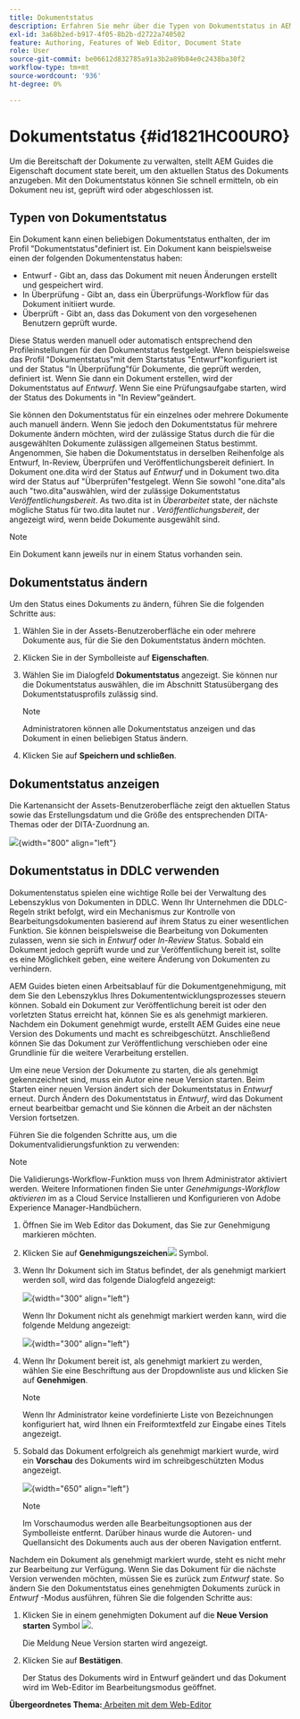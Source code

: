 ```yaml
---
title: Dokumentstatus
description: Erfahren Sie mehr über die Typen von Dokumentstatus in AEM Handbüchern. Erfahren Sie, wie Sie den Dokumentstatus ändern oder anzeigen und den Dokumentstatus in DDLC verwenden.
exl-id: 3a68b2ed-b917-4f05-8b2b-d2722a740502
feature: Authoring, Features of Web Editor, Document State
role: User
source-git-commit: be06612d832785a91a3b2a89b84e0c2438ba30f2
workflow-type: tm+mt
source-wordcount: '936'
ht-degree: 0%

---
```


# Dokumentstatus {#id1821HC00URO}

Um die Bereitschaft der Dokumente zu verwalten, stellt AEM Guides die Eigenschaft document state bereit, um den aktuellen Status des Dokuments anzugeben. Mit den Dokumentstatus können Sie schnell ermitteln, ob ein Dokument neu ist, geprüft wird oder abgeschlossen ist.

## Typen von Dokumentstatus

Ein Dokument kann einen beliebigen Dokumentstatus enthalten, der im Profil &quot;Dokumentstatus&quot;definiert ist. Ein Dokument kann beispielsweise einen der folgenden Dokumentenstatus haben:

- Entwurf - Gibt an, dass das Dokument mit neuen Änderungen erstellt und gespeichert wird.
- In Überprüfung - Gibt an, dass ein Überprüfungs-Workflow für das Dokument initiiert wurde.
- Überprüft - Gibt an, dass das Dokument von den vorgesehenen Benutzern geprüft wurde.

Diese Status werden manuell oder automatisch entsprechend den Profileinstellungen für den Dokumentstatus festgelegt. Wenn beispielsweise das Profil &quot;Dokumentstatus&quot;mit dem Startstatus &quot;Entwurf&quot;konfiguriert ist und der Status &quot;In Überprüfung&quot;für Dokumente, die geprüft werden, definiert ist. Wenn Sie dann ein Dokument erstellen, wird der Dokumentstatus auf *Entwurf*. Wenn Sie eine Prüfungsaufgabe starten, wird der Status des Dokuments in &quot;In Review&quot;geändert.

Sie können den Dokumentstatus für ein einzelnes oder mehrere Dokumente auch manuell ändern. Wenn Sie jedoch den Dokumentstatus für mehrere Dokumente ändern möchten, wird der zulässige Status durch die für die ausgewählten Dokumente zulässigen allgemeinen Status bestimmt. Angenommen, Sie haben die Dokumentstatus in derselben Reihenfolge als Entwurf, In-Review, Überprüfen und Veröffentlichungsbereit definiert. In Dokument one.dita wird der Status auf *Entwurf* und in Dokument two.dita wird der Status auf &quot;Überprüfen&quot;festgelegt. Wenn Sie sowohl &quot;one.dita&quot;als auch &quot;two.dita&quot;auswählen, wird der zulässige Dokumentstatus *Veröffentlichungsbereit*. As two.dita ist in *Überarbeitet* state, der nächste mögliche Status für two.dita lautet nur . *Veröffentlichungsbereit*, der angezeigt wird, wenn beide Dokumente ausgewählt sind.

>[!NOTE]
>
> Ein Dokument kann jeweils nur in einem Status vorhanden sein.

## Dokumentstatus ändern

Um den Status eines Dokuments zu ändern, führen Sie die folgenden Schritte aus:

1. Wählen Sie in der Assets-Benutzeroberfläche ein oder mehrere Dokumente aus, für die Sie den Dokumentstatus ändern möchten.
1. Klicken Sie in der Symbolleiste auf **Eigenschaften**.
1. Wählen Sie im Dialogfeld **Dokumentstatus** angezeigt. Sie können nur die Dokumentstatus auswählen, die im Abschnitt Statusübergang des Dokumentstatusprofils zulässig sind.

   >[!NOTE]
   >
   >Administratoren können alle Dokumentstatus anzeigen und das Dokument in einen beliebigen Status ändern.

1. Klicken Sie auf **Speichern und schließen**.

## Dokumentstatus anzeigen

Die Kartenansicht der Assets-Benutzeroberfläche zeigt den aktuellen Status sowie das Erstellungsdatum und die Größe des entsprechenden DITA-Themas oder der DITA-Zuordnung an.

![](images/document_state.png){width="800" align="left"}

## Dokumentstatus in DDLC verwenden

Dokumentenstatus spielen eine wichtige Rolle bei der Verwaltung des Lebenszyklus von Dokumenten in DDLC. Wenn Ihr Unternehmen die DDLC-Regeln strikt befolgt, wird ein Mechanismus zur Kontrolle von Bearbeitungsdokumenten basierend auf ihrem Status zu einer wesentlichen Funktion. Sie können beispielsweise die Bearbeitung von Dokumenten zulassen, wenn sie sich in *Entwurf* oder *In-Review* Status. Sobald ein Dokument jedoch geprüft wurde und zur Veröffentlichung bereit ist, sollte es eine Möglichkeit geben, eine weitere Änderung von Dokumenten zu verhindern.

AEM Guides bieten einen Arbeitsablauf für die Dokumentgenehmigung, mit dem Sie den Lebenszyklus Ihres Dokumententwicklungsprozesses steuern können. Sobald ein Dokument zur Veröffentlichung bereit ist oder den vorletzten Status erreicht hat, können Sie es als genehmigt markieren. Nachdem ein Dokument genehmigt wurde, erstellt AEM Guides eine neue Version des Dokuments und macht es schreibgeschützt. Anschließend können Sie das Dokument zur Veröffentlichung verschieben oder eine Grundlinie für die weitere Verarbeitung erstellen.

Um eine neue Version der Dokumente zu starten, die als genehmigt gekennzeichnet sind, muss ein Autor eine neue Version starten. Beim Starten einer neuen Version ändert sich der Dokumentstatus in *Entwurf* erneut. Durch Ändern des Dokumentstatus in *Entwurf*, wird das Dokument erneut bearbeitbar gemacht und Sie können die Arbeit an der nächsten Version fortsetzen.

Führen Sie die folgenden Schritte aus, um die Dokumentvalidierungsfunktion zu verwenden:

>[!NOTE]
>
> Die Validierungs-Workflow-Funktion muss von Ihrem Administrator aktiviert werden. Weitere Informationen finden Sie unter *Genehmigungs-Workflow aktivieren* im as a Cloud Service Installieren und Konfigurieren von Adobe Experience Manager-Handbüchern.

1. Öffnen Sie im Web Editor das Dokument, das Sie zur Genehmigung markieren möchten.

1. Klicken Sie auf **Genehmigungszeichen**![](images/mark_approve_icon.svg) Symbol.

1. Wenn Ihr Dokument sich im Status befindet, der als genehmigt markiert werden soll, wird das folgende Dialogfeld angezeigt:

   ![](images/mark-approved-correct-state.png){width="300" align="left"}

   Wenn Ihr Dokument nicht als genehmigt markiert werden kann, wird die folgende Meldung angezeigt:

   ![](images/mark-approved-incorrect-state.png){width="300" align="left"}

1. Wenn Ihr Dokument bereit ist, als genehmigt markiert zu werden, wählen Sie eine Beschriftung aus der Dropdownliste aus und klicken Sie auf **Genehmigen**.

   >[!NOTE]
   >
   > Wenn Ihr Administrator keine vordefinierte Liste von Bezeichnungen konfiguriert hat, wird Ihnen ein Freiformtextfeld zur Eingabe eines Titels angezeigt.

1. Sobald das Dokument erfolgreich als genehmigt markiert wurde, wird ein **Vorschau** des Dokuments wird im schreibgeschützten Modus angezeigt.

   ![](images/approved-doc-read-only.png){width="650" align="left"}

   >[!NOTE]
   >
   > Im Vorschaumodus werden alle Bearbeitungsoptionen aus der Symbolleiste entfernt. Darüber hinaus wurde die Autoren- und Quellansicht des Dokuments auch aus der oberen Navigation entfernt.


Nachdem ein Dokument als genehmigt markiert wurde, steht es nicht mehr zur Bearbeitung zur Verfügung. Wenn Sie das Dokument für die nächste Version verwenden möchten, müssen Sie es zurück zum *Entwurf* state. So ändern Sie den Dokumentstatus eines genehmigten Dokuments zurück in *Entwurf* -Modus ausführen, führen Sie die folgenden Schritte aus:

1. Klicken Sie in einem genehmigten Dokument auf die **Neue Version starten** Symbol ![](images/approved-restart-draft-mode-icon.svg).

   Die Meldung Neue Version starten wird angezeigt.

1. Klicken Sie auf **Bestätigen**.

   Der Status des Dokuments wird in Entwurf geändert und das Dokument wird im Web-Editor im Bearbeitungsmodus geöffnet.


**Übergeordnetes Thema:**[ Arbeiten mit dem Web-Editor](web-editor.md)
